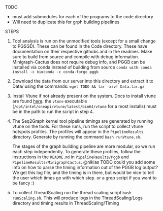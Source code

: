 TODO
+ must add submodules for each of the programs to the code directory
+ Will need to duplicate this for grph building pipelines


STEPS
1. Tool analysis is run on the unmodified tools (except for a small change to
   PGSGD). These can be found in the
   Code directory. These have documentation on their respective githubs and in 
   the readmes. Make sure to build from source and compile with debug
   information. Minigraph-Cactus does not require debug info, and PGGB can be
   installed via conda instead of building from source
   `conda with conda install -c bioconda -c conda-forge pggb`
2. Download the data from our server into this directory and extract it to Data/
   using the commands:
   `wget TODO && tar -xzvf Data.tar.gz`
3. Install Vtune if not already present on the system. Docs to install vtune are 
   found [here](https://www.intel.com/content/www/us/en/docs/vtune-profiler/installation-guide/2023-1/overview.html).
   the `vtune` executable 
   (`/opt/intel/oneapi/vtune/latest/bin64/vtune` for a most installs) must be 
   in the path to run the script in step 4.  
4. The Seq2Graph kernel tool pipeline timings are generated by running vtune on
   the tools. For these runs, run the script to collect vtune hotspots profiles. 
   The profiles will appear in the `PipelineResults` directory. 
   Generate by running the command `bash runVtune.sh`.

   The stages of the graph building pipeline are more modular, so we run each
   step independently. To generate these profiles, follow the instructions in
   the `README.md` in `PipelineResults/Pggb` and 
   `PipelineResults/MinigraphCactus`.
   @niklas TODO could you add some info on how to parse the timing information
   out of the PGGB log output? We get this log file, and the timing is in there,
   but would be nice to tell the user which times go with which step. or a grep
   script if you want to be fancy :)
5. To collect ThreadScaling run the thread scaling script
   `bash runScaling.sh`.
   This will produce logs in the ThreadScaling/Logs directory and timing results
   in ThreadScaling/Timing
